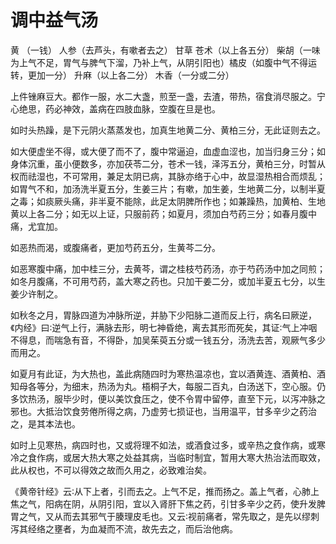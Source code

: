 # 调中益气汤



黄 （一钱） 人参（去芦头，有嗽者去之） 甘草 苍术（以上各五分） 柴胡（一味为上气不足，胃气与脾气下溜，乃补上气，从阴引阳也）橘皮（如腹中气不得运转，更加一分） 升麻（以上各二分） 木香（一分或二分）

上件锉麻豆大。都作一服，水二大盏，煎至一盏，去渣，带热，宿食消尽服之。宁心绝思，药必神效，盖病在四肢血脉，空腹在旦是也。

如时头热躁，是下元阴火蒸蒸发也，加真生地黄二分、黄柏三分，无此证则去之。

如大便虚坐不得，或大便了而不了，腹中常逼迫，血虚血涩也，加当归身三分；如身体沉重，虽小便数多，亦加茯苓二分，苍术一钱，泽泻五分，黄柏三分，时暂从权而祛湿也，不可常用，兼足太阴已病，其脉亦络于心中，故显湿热相合而烦乱；如胃气不和，加汤洗半夏五分，生姜三片；有嗽，加生姜，生地黄二分，以制半夏之毒；如痰厥头痛，非半夏不能除，此足太阴脾所作也；如兼躁热，加黄柏、生地黄以上各二分；如无以上证，只服前药；如夏月，须加白芍药三分；如春月腹中痛，尤宜加。

如恶热而渴，或腹痛者，更加芍药五分，生黄芩二分。

如恶寒腹中痛，加中桂三分，去黄芩，谓之桂枝芍药汤，亦于芍药汤中加之同煎；如冬月腹痛，不可用芍药，盖大寒之药也。只加干姜二分，或加半夏五七分，以生姜少许制之。

如秋冬之月，胃脉四道为冲脉所逆，并胁下少阳脉二道而反上行，病名曰厥逆，《内经》曰∶逆气上行，满脉去形，明七神昏绝，离去其形而死矣，其证∶气上冲咽不得息，而喘急有音，不得卧，加吴茱萸五分或一钱五分，汤洗去苦，观厥气多少而用之。

如夏月有此证，为大热也，盖此病随四时为寒热温凉也，宜以酒黄连、酒黄柏、酒知母各等分，为细末，热汤为丸。梧桐子大，每服二百丸，白汤送下，空心服。仍多饮热汤，服毕少时，便以美饮食压之，使不令胃中留停，直至下元，以泻冲脉之邪也。大抵治饮食劳倦所得之病，乃虚劳七损证也，当用温平，甘多辛少之药治之，是其本法也。

如时上见寒热，病四时也，又或将理不如法，或酒食过多，或辛热之食作病，或寒冷之食作病，或居大热大寒之处益其病，当临时制宜，暂用大寒大热治法而取效，此从权也，不可以得效之故而久用之，必致难治矣。

《黄帝针经》云∶从下上者，引而去之。上气不足，推而扬之。盖上气者，心肺上焦之气，阳病在阴，从阴引阳，宜以入肾肝下焦之药，引甘多辛少之药，使升发脾胃之气，又从而去其邪气于腠理皮毛也。又云∶视前痛者，常先取之，是先以缪刺泻其经络之壅者，为血凝而不流，故先去之，而后治他病。